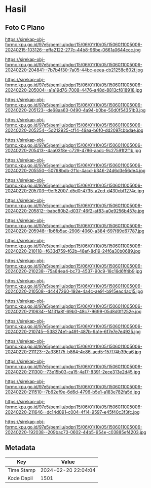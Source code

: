 # Hasil

## Foto C Plano

https://sirekap-obj-formc.kpu.go.id/97e5/pemilu/pdpr/15/06/01/10/05/1506011005006-20240215-103126--effa2122-277c-44b8-96be-0661a0644ccc.jpg

https://sirekap-obj-formc.kpu.go.id/97e5/pemilu/pdpr/15/06/01/10/05/1506011005006-20240220-204841--7b7b4f30-7a05-44bc-aeea-cb21258c602f.jpg

https://sirekap-obj-formc.kpu.go.id/97e5/pemilu/pdpr/15/06/01/10/05/1506011005006-20240220-205004--a1a19d76-7008-4476-a48d-8813cf818918.jpg

https://sirekap-obj-formc.kpu.go.id/97e5/pemilu/pdpr/15/06/01/10/05/1506011005006-20240220-205123--de68aa63-0490-4a94-b0be-50d0f54351b3.jpg

https://sirekap-obj-formc.kpu.go.id/97e5/pemilu/pdpr/15/06/01/10/05/1506011005006-20240220-205254--5d212925-cf14-49aa-b6f0-dd2097cbbdae.jpg

https://sirekap-obj-formc.kpu.go.id/97e5/pemilu/pdpr/15/06/01/10/05/1506011005006-20240220-205413--4aa03f8e-c729-4786-aadc-9c27591f2f1b.jpg

https://sirekap-obj-formc.kpu.go.id/97e5/pemilu/pdpr/15/06/01/10/05/1506011005006-20240220-205550--50798bdb-2f1c-4acd-b346-24d6d3e56de4.jpg

https://sirekap-obj-formc.kpu.go.id/97e5/pemilu/pdpr/15/06/01/10/05/1506011005006-20240220-205703--9ef52007-d5d0-4735-a2ed-d430cbf1274c.jpg

https://sirekap-obj-formc.kpu.go.id/97e5/pemilu/pdpr/15/06/01/10/05/1506011005006-20240220-205812--babc80b2-d037-46f2-af83-a0e9256b457e.jpg

https://sirekap-obj-formc.kpu.go.id/97e5/pemilu/pdpr/15/06/01/10/05/1506011005006-20240220-205948--1b6fb5ac-2906-4060-a384-697f89d67787.jpg

https://sirekap-obj-formc.kpu.go.id/97e5/pemilu/pdpr/15/06/01/10/05/1506011005006-20240220-210118--f633d759-f62b-48ef-8d19-24f6a30b0689.jpg

https://sirekap-obj-formc.kpu.go.id/97e5/pemilu/pdpr/15/06/01/10/05/1506011005006-20240220-210238--75a64ea4-bc73-4537-90c9-18c16d6ff4b9.jpg

https://sirekap-obj-formc.kpu.go.id/97e5/pemilu/pdpr/15/06/01/10/05/1506011005006-20240220-210508--d4447260-192e-4a4c-ae91-b915eac4ac15.jpg

https://sirekap-obj-formc.kpu.go.id/97e5/pemilu/pdpr/15/06/01/10/05/1506011005006-20240220-210634--f4131a8f-69b0-48c7-9699-05d8d0f1252e.jpg

https://sirekap-obj-formc.kpu.go.id/97e5/pemilu/pdpr/15/06/01/10/05/1506011005006-20240220-210745--538274e1-a491-487b-9a1e-6f7e7e7e4925.jpg

https://sirekap-obj-formc.kpu.go.id/97e5/pemilu/pdpr/15/06/01/10/05/1506011005006-20240220-211123--2a336175-b864-4c86-aed5-157f74b39ea6.jpg

https://sirekap-obj-formc.kpu.go.id/97e5/pemilu/pdpr/15/06/01/10/05/1506011005006-20240220-211300--73e15b03-ca15-4a17-8391-2ece313e2d45.jpg

https://sirekap-obj-formc.kpu.go.id/97e5/pemilu/pdpr/15/06/01/10/05/1506011005006-20240220-211510--7b62ef9e-6d6d-4796-b5e1-a183e782fa5d.jpg

https://sirekap-obj-formc.kpu.go.id/97e5/pemilu/pdpr/15/06/01/10/05/1506011005006-20240220-211646--dc14d091-c004-4f14-9597-e45f40c3f3fc.jpg

https://sirekap-obj-formc.kpu.go.id/97e5/pemilu/pdpr/15/06/01/10/05/1506011005006-20240220-192038--209bac73-0602-44b5-954e-c03885ef4203.jpg


## Metadata

| Key        | Value               |
| ---------- | ------------------- |
| Time Stamp | 2024-02-20 22:04:04 |
| Kode Dapil | 1501                |



